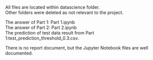 All files are located within datascience folder.  
Other folders were deleted as not relevant to the project.

The answer of Part 1: Part 1.ipynb  
The answer of Part 2: Part 2.ipynb  
The prediction of test data result from Part 1:test_prediction_threshold_0.3.csv.

There is no report document, but the Jupyter Notebook files are well documented.
